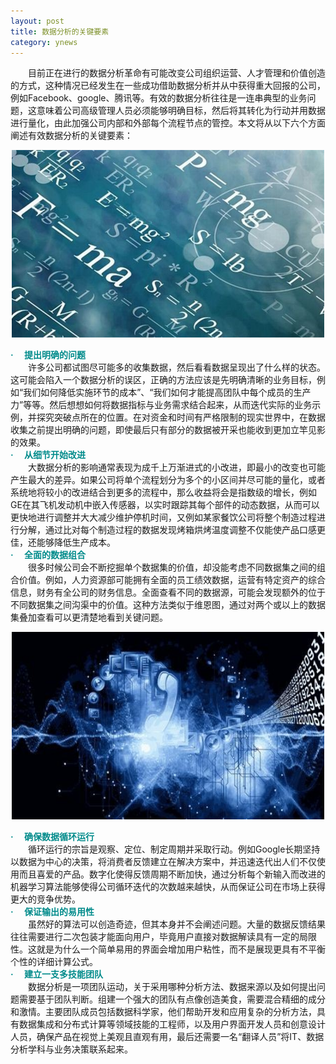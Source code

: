 ```yaml
---
layout: post
title: 数据分析的关键要素
category: ynews
---
```


&emsp;&emsp;目前正在进行的数据分析革命有可能改变公司组织运营、人才管理和价值创造的方式，这种情况已经发生在一些成功借助数据分析并从中获得重大回报的公司，例如Facebook、google、腾讯等。有效的数据分析往往是一连串典型的业务问题，这意味着公司高级管理人员必须能够明确目标，然后将其转化为行动并用数据进行量化，由此加强公司内部和外部每个流程节点的管控。本文将从以下六个方面阐述有效数据分析的关键要素：    

<div align="center">
<img width="500" height="300" src="https://github.com/carrylaw/IMG/blob/master/img/sucai46.jpg" /> 
</div> 
   
**<span style="color:#008B8B;">·&emsp;&nbsp;提出明确的问题</span>**        
&emsp;&emsp;许多公司都试图尽可能多的收集数据，然后看看数据呈现出了什么样的状态。这可能会陷入一个数据分析的误区，正确的方法应该是先明确清晰的业务目标，例如“我们如何降低实施环节的成本”、“我们如何才能提高团队中每个成员的生产力”等等。然后想想如何将数据指标与业务需求结合起来，从而迭代实际的业务示例，并探究突破点所在的位置。在对资金和时间有严格限制的现实世界中，在数据收集之前提出明确的问题，即使最后只有部分的数据被开采也能收到更加立竿见影的效果。          
**<span style="color:#008B8B;">·&emsp;&nbsp;从细节开始改进</span>**        
&emsp;&emsp;大数据分析的影响通常表现为成千上万渐进式的小改进，即最小的改变也可能产生最大的差异。如果公司将单个流程划分为多个的小区间并尽可能的量化，或者系统地将较小的改进结合到更多的流程中，那么收益将会是指数级的增长，例如GE在其飞机发动机中嵌入传感器，以实时跟踪其每个部件的动态数据，从而可以更快地进行调整并大大减少维护停机时间，又例如某家餐饮公司将整个制造过程进行分解，通过比对每个制造过程的数据发现烤箱烘烤温度调整不仅能使产品口感更佳，还能够降低生产成本。               
**<span style="color:#008B8B;">·&emsp;&nbsp;全面的数据组合</span>**        
&emsp;&emsp;很多时候公司会不断挖掘单个数据集的价值，却没能考虑不同数据集之间的组合价值。例如，人力资源部可能拥有全面的员工绩效数据，运营有特定资产的综合信息，财务有全公司的财务信息。全面查看不同的数据源，可能会发现额外的位于不同数据集之间沟渠中的价值。这种方法类似于维恩图，通过对两个或以上的数据集叠加查看可以更清楚地看到关键问题。             

<div align="center">
<img width="500" height="300" src="https://github.com/carrylaw/IMG/blob/master/img/sucai47.jpg" /> 
</div> 
 
**<span style="color:#008B8B;">·&emsp;&nbsp;确保数据循环运行</span>**       
&emsp;&emsp;循环运行的宗旨是观察、定位、制定周期并采取行动。例如Google长期坚持以数据为中心的决策，将消费者反馈建立在解决方案中，并迅速迭代出人们不仅使用而且喜爱的产品。数字化使得反馈周期不断加快，通过分析每个新输入而改进的机器学习算法能够使得公司循环迭代的次数越来越快，从而保证公司在市场上获得更大的竞争优势。        
**<span style="color:#008B8B;">·&emsp;&nbsp;保证输出的易用性</span>**         
&emsp;&emsp;虽然好的算法可以创造奇迹，但其本身并不会阐述问题。大量的数据反馈结果往往需要进行二次包装才能面向用户，毕竟用户直接对数据解读具有一定的局限性。这就是为什么一个简单易用的界面会增加用户粘性，而不是展现更具有不平衡个性的详细计算公式。               
**<span style="color:#008B8B;">·&emsp;&nbsp;建立一支多技能团队</span>**         
&emsp;&emsp;数据分析是一项团队运动，关于采用哪种分析方法、数据来源以及如何提出问题需要基于团队判断。组建一个强大的团队有点像创造美食，需要混合精细的成分和激情。主要团队成员包括数据科学家，他们帮助开发和应用复杂的分析方法，具有数据集成和分布式计算等领域技能的工程师，以及用户界面开发人员和创意设计人员，确保产品在视觉上美观且直观有用，最后还需要一名“翻译人员”将IT、数据分析学科与业务决策联系起来。 
